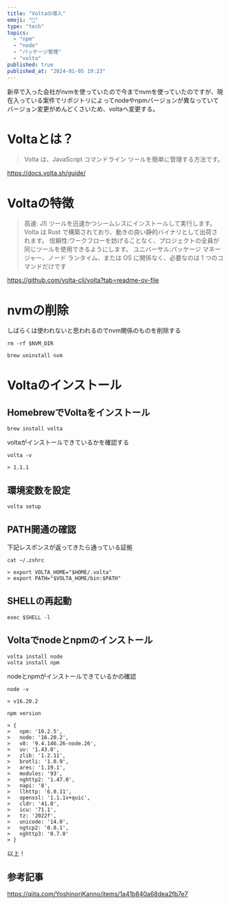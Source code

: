 ```yaml
---
title: "Voltaの導入"
emoji: "🦔"
type: "tech"
topics:
  - "npm"
  - "node"
  - "パッケージ管理"
  - "volta"
published: true
published_at: "2024-01-05 19:23"
---
```


新卒で入った会社がnvmを使っていたので今までnvmを使っていたのですが、現在入っている案件でリポジトリによってnodeやnpmバージョンが異なっていてバージョン変更がめんどくさいため、voltaへ変更する。

# Voltaとは？
> Volta は、JavaScript コマンドライン ツールを簡単に管理する方法です。

https://docs.volta.sh/guide/

# Voltaの特徴
> 高速: JS ツールを迅速かつシームレスにインストールして実行します。Volta は Rust で構築されており、動きの良い静的バイナリとして出荷されます。
信頼性:ワークフローを妨げることなく、プロジェクトの全員が同じツールを使用できるようにします。
ユニバーサル:パッケージ マネージャー、ノード ランタイム、または OS に関係なく、必要なのは 1 つのコマンドだけです

https://github.com/volta-cli/volta?tab=readme-ov-file

# nvmの削除
しばらくは使われないと思われるのでnvm関係のものを削除する
```
rm -rf $NVM_DIR
```
```
brew uninstall nvm
```
# Voltaのインストール
## HomebrewでVoltaをインストール
```
brew install volta
```
voltaがインストールできているかを確認する
```
volta -v

> 1.1.1
```

## 環境変数を設定
```
volta setup
```

## PATH開通の確認
下記レスポンスが返ってきたら通っている証拠
```
cat ~/.zshrc

> export VOLTA_HOME="$HOME/.volta"
> export PATH="$VOLTA_HOME/bin:$PATH"
```

## SHELLの再起動
```
exec $SHELL -l
```

## Voltaでnodeとnpmのインストール
```
volta install node
volta install npm
```
nodeとnpmがインストールできているかの確認
```
node -v

> v16.20.2
```
```
npm version

> {
>   npm: '10.2.5',
>   node: '16.20.2',
>   v8: '9.4.146.26-node.26',
>   uv: '1.43.0',
>   zlib: '1.2.11',
>   brotli: '1.0.9',
>   ares: '1.19.1',
>   modules: '93',
>   nghttp2: '1.47.0',
>   napi: '8',
>   llhttp: '6.0.11',
>   openssl: '1.1.1v+quic',
>   cldr: '41.0',
>   icu: '71.1',
>   tz: '2022f',
>   unicode: '14.0',
>   ngtcp2: '0.8.1',
>   nghttp3: '0.7.0'
> }
```
以上！

## 参考記事
https://qiita.com/YoshinoriKanno/items/1a41b840a68dea2fb7e7